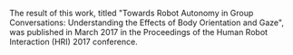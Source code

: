 The result of this work, titled "Towards Robot Autonomy in Group Conversations: Understanding the Effects of Body Orientation and Gaze", was published in March 2017 in the Proceedings of the Human Robot Interaction (HRI) 2017 conference.